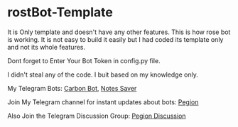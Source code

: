 # rostBot-Template

It is Only template and doesn't have any other features.  This is how rose bot is working.  It is not easy to build it easily but I had coded its template only and not its whole features.  

Dont forget to Enter Your Bot Token in config.py file.

I didn't steal any of the code. I buit based on my knowledge only.

My Telegram Bots:
   [Carbon Bot](https://t.me/TheCarbonShBot), [Notes Saver](https://t.me/NotesSaverBot)
    
Join My Telegram channel for instant updates about bots:
    [Pegion](https://t.me/thePegion)
    
Also Join the Telegram Discussion Group:
    [Pegion Discussion](https://t.me/thePegionDiscussion)
